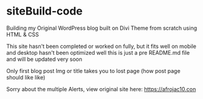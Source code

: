 # siteBuild-code
Building my Original WordPress blog built on Divi Theme from scratch using HTML &amp; CSS

This site hasn't been completed or worked on fully, but it fits well on mobile and desktop hasn't been optimized well
this is just a pre README.md file and will be updated very soon

Only first blog post Img or title takes you to lost page (how post page should like like)

Sorry about the multiple Alerts, view original site here: https://afrojac10.con
